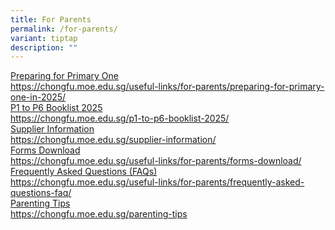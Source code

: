 ```yaml
---
title: For Parents
permalink: /for-parents/
variant: tiptap
description: ""
---
```

<p></p>
<div class="isomer-card-grid"><a rel="noopener noreferrer nofollow" href="https://chongfu.moe.edu.sg/useful-links/for-parents/preparing-for-primary-one-in-2025/" class="isomer-card"><div class="isomer-card-body"><div class="isomer-card-title">Preparing for Primary One </div><div class="isomer-card-link">https://chongfu.moe.edu.sg/useful-links/for-parents/preparing-for-primary-one-in-2025/</div></div></a>
<a rel="noopener noreferrer nofollow" href="https://chongfu.moe.edu.sg/p1-to-p6-booklist-2025/" class="isomer-card">
<div class="isomer-card-body">
<div class="isomer-card-title">P1 to P6 Booklist 2025</div>
<div class="isomer-card-link">https://chongfu.moe.edu.sg/p1-to-p6-booklist-2025/</div>
</div>
</a><a rel="noopener noreferrer nofollow" href="https://chongfu.moe.edu.sg/supplier-information/" class="isomer-card"><div class="isomer-card-body"><div class="isomer-card-title"> Supplier Information</div><div class="isomer-card-link">https://chongfu.moe.edu.sg/supplier-information/</div></div></a>
<a rel="noopener noreferrer nofollow" href="https://chongfu.moe.edu.sg/useful-links/for-parents/forms-download/" class="isomer-card">
<div class="isomer-card-body">
<div class="isomer-card-title">Forms Download</div>
<div class="isomer-card-link">https://chongfu.moe.edu.sg/useful-links/for-parents/forms-download/</div>
</div>
</a><a rel="noopener noreferrer nofollow" href="https://chongfu.moe.edu.sg/useful-links/for-parents/frequently-asked-questions-faq/" class="isomer-card"><div class="isomer-card-body"><div class="isomer-card-title">Frequently Asked Questions (FAQs)</div><div class="isomer-card-link">https://chongfu.moe.edu.sg/useful-links/for-parents/frequently-asked-questions-faq/</div></div></a>
<a rel="noopener noreferrer nofollow" href="https://chongfu.moe.edu.sg/parenting-tips" class="isomer-card">
<div class="isomer-card-body">
<div class="isomer-card-title">Parenting Tips</div>
<div class="isomer-card-link">https://chongfu.moe.edu.sg/parenting-tips</div>
</div>
</a>
</div>
<p></p>